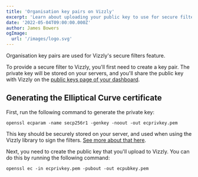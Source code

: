 ```yaml
---
title: 'Organisation key pairs on Vizzly'
excerpt: 'Learn about uploading your public key to use for secure filters'
date: '2022-05-04T09:00:00.000Z'
author: James Bowers
ogImage:
  url: '/images/logo.svg'
---
```


Organisation key pairs are used for Vizzly's secure filters feature.

To provide a secure filter to Vizzly, you'll first need to create a key pair. The private key will be stored on your servers, and you'll share the public key with Vizzly on the [public keys page of your dashboard](/organisation/key-pairs).

## Generating the Elliptical Curve certificate

First, run the following command to generate the private key:

`openssl ecparam -name secp256r1 -genkey -noout -out ecprivkey.pem`

This key should be securely stored on your server, and used when using the Vizzly library to sign the filters. [See more about that here](/doc/what-are-secure-filters).

Next, you need to create the public key that you'll upload to Vizzly. You can do this by running the following command:

`openssl ec -in ecprivkey.pem -pubout -out ecpubkey.pem`